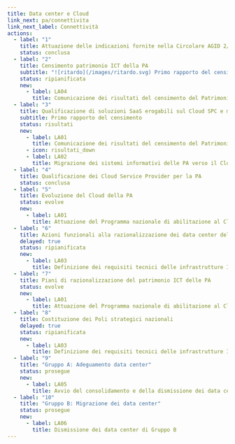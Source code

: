 ```yaml
---
title: Data center e Cloud
link_next: pa/connettivita
link_next_label: Connettività
actions:
  - label: "1"
    title: Attuazione delle indicazioni fornite nella Circolare AGID 2/2016
    status: conclusa
  - label: "2"
    title: Censimento patrimonio ICT della PA
    subtitle: "![ritardo](/images/ritardo.svg) Primo rapporto del censimento"
    status: ripianificata
    new:
      - label: LA04
        title: Comunicazione dei risultati del censimento del Patrimonio ICT
  - label: "3"
    title: Qualificazione di soluzioni SaaS erogabili sul Cloud SPC e modalità di procurement
    subtitle: Primo rapporto del censimento
    status: risultati
    new:
      - label: LA01
        title: Comunicazione dei risultati del censimento del Patrimonio ICT
      - icon: risultati_down
      - label: LA02
        title: Migrazione dei sistemi informativi delle PA verso il Cloud 
  - label: "4"
    title: Qualificazione dei Cloud Service Provider per la PA
    status: conclusa
  - label: "5"
    title: Evoluzione del Cloud della PA
    status: evolve
    new:
      - label: LA01
        title: Attuazione del Programma nazionale di abilitazione al Cloud della PA
  - label: "6"
    title: Azioni funzionali alla razionalizzazione dei data center della PA
    delayed: true
    status: ripianificata
    new:
      - label: LA03
        title: Definizione dei requisiti tecnici delle infrastrutture IT
  - label: "7"
    title: Piani di razionalizzazione del patrimonio ICT delle PA
    status: evolve
    new:
      - label: LA01
        title: Attuazione del Programma nazionale di abilitazione al Cloud della PA
  - label: "8"
    title: Costituzione dei Poli strategici nazionali
    delayed: true
    status: ripianificata
    new:
      - label: LA03
        title: Definizione dei requisiti tecnici delle infrastrutture IT
  - label: "9"
    title: "Gruppo A: Adeguamento data center"
    status: prosegue
    new:
      - label: LA05
        title: Avvio del consolidamento e della dismissione dei data center di Gruppo A
  - label: "10"
    title: "Gruppo B: Migrazione dei data center"
    status: prosegue
    new:
      - label: LA06
        title: Dismissione dei data center di Gruppo B
---
```

